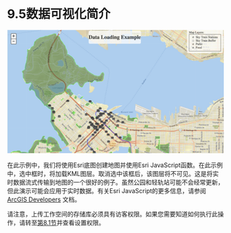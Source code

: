 # 9.5数据可视化简介

![](../.gitbook/assets/11.0.1.dataloading.png)

在此示例中，我们将使用Esri底图创建地图并使用Esri JavaScript函数。在此示例中，选中框时，将加载KML图层。取消选中该框后，该图层将不可见。这是将实时数据流式传输到地图的一个很好的例子。虽然公园和轻轨站可能不会经常更新，但此演示可能会应用于实时数据。有关Esri JavaScript的更多信息，请参阅 [ArcGIS Developers](https://developers.arcgis.com/javascript/latest/sample-code/intro-layers/index.html) 文档。

请注意，上传工作空间的存储库必须具有访客权限。如果您需要知道如何执行此操作，请转至[第8.1节](../8.0.introduction/8.1.bestpractices.md)并查看设置权限。

